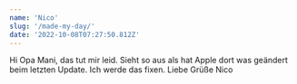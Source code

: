 ```yaml
---
name: 'Nico'
slug: '/made-my-day/'
date: '2022-10-08T07:27:50.812Z'
---
```


Hi Opa Mani,
das tut mir leid. Sieht so aus als hat Apple dort was geändert beim letzten Update. Ich werde das fixen.
Liebe Grüße
Nico
